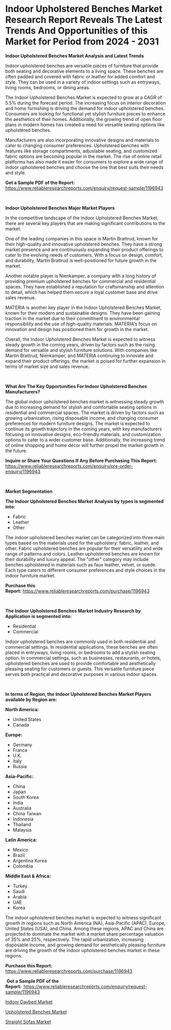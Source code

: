 <p><h1>Indoor Upholstered Benches Market Research Report Reveals The Latest Trends And Opportunities of this Market for Period from 2024 - 2031</h1></p><p><strong>Indoor Upholstered Benches Market Analysis and Latest Trends</strong></p>
<p><p>Indoor upholstered benches are versatile pieces of furniture that provide both seating and decorative elements to a living space. These benches are often padded and covered with fabric or leather for added comfort and style. They can be used in a variety of indoor settings such as entryways, living rooms, bedrooms, or dining areas.</p><p>The Indoor Upholstered Benches Market is expected to grow at a CAGR of 5.5% during the forecast period. The increasing focus on interior decoration and home furnishing is driving the demand for indoor upholstered benches. Consumers are looking for functional yet stylish furniture pieces to enhance the aesthetics of their homes. Additionally, the growing trend of open floor plans in modern homes has created a need for versatile seating options like upholstered benches.</p><p>Manufacturers are also incorporating innovative designs and materials to cater to changing consumer preferences. Upholstered benches with features like storage compartments, adjustable seating, and customized fabric options are becoming popular in the market. The rise of online retail platforms has also made it easier for consumers to explore a wide range of indoor upholstered benches and choose the one that best suits their needs and style.</p></p>
<p><strong>Get a Sample PDF of the Report:&nbsp;</strong> <a href="https://www.reliableresearchreports.com/enquiry/request-sample/1196943">https://www.reliableresearchreports.com/enquiry/request-sample/1196943</a></p>
<p>&nbsp;</p>
<p><strong>Indoor Upholstered Benches Major Market Players</strong></p>
<p><p>In the competitive landscape of the Indoor Upholstered Benches Market, there are several key players that are making significant contributions to the market. </p><p>One of the leading companies in this space is Martin Brattrud, known for their high-quality and innovative upholstered benches. They have a strong market presence and are continuously expanding their product offerings to cater to the evolving needs of customers. With a focus on design, comfort, and durability, Martin Brattrud is well-positioned for future growth in the market.</p><p>Another notable player is Nienkamper, a company with a long history of providing premium upholstered benches for commercial and residential spaces. They have established a reputation for craftsmanship and attention to detail, which has helped them secure a loyal customer base and drive sales revenue.</p><p>MATERIA is another key player in the Indoor Upholstered Benches Market, known for their modern and sustainable designs. They have been gaining traction in the market due to their commitment to environmental responsibility and the use of high-quality materials. MATERIA's focus on innovation and design has positioned them for growth in the market.</p><p>Overall, the Indoor Upholstered Benches Market is expected to witness steady growth in the coming years, driven by factors such as the rising demand for versatile and stylish furniture solutions. With companies like Martin Brattrud, Nienkamper, and MATERIA continuing to innovate and expand their product offerings, the market is poised for further expansion in terms of market size and sales revenue.</p></p>
<p>&nbsp;</p>
<p><strong>What Are The Key Opportunities For Indoor Upholstered Benches Manufacturers?</strong></p>
<p><p>The global indoor upholstered benches market is witnessing steady growth due to increasing demand for stylish and comfortable seating options in residential and commercial spaces. The market is driven by factors such as growing urbanization, rising disposable income, and changing consumer preferences for modern furniture designs. The market is expected to continue its growth trajectory in the coming years, with key manufacturers focusing on innovative designs, eco-friendly materials, and customization options to cater to a wider customer base. Additionally, the increasing trend of online shopping and home décor will further propel the market growth in the future.</p></p>
<p><strong>Inquire or Share Your Questions If Any Before Purchasing This Report:</strong> <a href="https://www.reliableresearchreports.com/enquiry/pre-order-enquiry/1196943">https://www.reliableresearchreports.com/enquiry/pre-order-enquiry/1196943</a></p>
<p>&nbsp;</p>
<p><strong>Market Segmentation</strong></p>
<p><strong>The Indoor Upholstered Benches Market Analysis by types is segmented into:</strong></p>
<p><ul><li>Fabric</li><li>Leather</li><li>Other</li></ul></p>
<p><p>The indoor upholstered benches market can be categorized into three main types based on the materials used for the upholstery: fabric, leather, and other. Fabric upholstered benches are popular for their versatility and wide range of patterns and colors. Leather upholstered benches are known for their durability and luxury appeal. The "other" category may include benches upholstered in materials such as faux leather, velvet, or suede. Each type caters to different consumer preferences and style choices in the indoor furniture market.</p></p>
<p><strong>Purchase this Report:&nbsp;</strong><a href="https://www.reliableresearchreports.com/purchase/1196943">https://www.reliableresearchreports.com/purchase/1196943</a></p>
<p>&nbsp;</p>
<p><strong>The Indoor Upholstered Benches Market Industry Research by Application is segmented into:</strong></p>
<p><ul><li>Residential</li><li>Commercial</li></ul></p>
<p><p>Indoor upholstered benches are commonly used in both residential and commercial settings. In residential applications, these benches are often placed in entryways, living rooms, or bedrooms to add a stylish seating option. In commercial settings, such as businesses, restaurants, or hotels, upholstered benches are used to provide comfortable and aesthetically pleasing seating for customers or guests. This versatile furniture piece serves both practical and decorative purposes in various indoor spaces.</p></p>
<p>&nbsp;</p>
<p><strong>In terms of Region, the Indoor Upholstered Benches Market Players available by Region are:</strong></p>
<p>
    <p> <strong> North America: </strong>
        <ul>
            <li>United States</li>
            <li>Canada</li>
        </ul>
        </p> 
    <p> <strong> Europe: </strong>
        <ul>
            <li>Germany</li>
            <li>France</li>
            <li>U.K.</li>
            <li>Italy</li>
            <li>Russia</li>
        </ul>
        </p> 
    <p> <strong> Asia-Pacific: </strong>
        <ul>
            <li>China</li>
            <li>Japan</li>
            <li>South Korea</li>
            <li>India</li>
            <li>Australia</li>
            <li>China Taiwan</li>
            <li>Indonesia</li>
            <li>Thailand</li>
            <li>Malaysia</li>
        </ul>
        </p> 
    <p> <strong> Latin America: </strong>
        <ul>
            <li>Mexico</li>
            <li>Brazil</li>
            <li>Argentina Korea</li>
            <li>Colombia</li>
        </ul>
        </p> 
    <p> <strong> Middle East & Africa: </strong>
        <ul>
            <li>Turkey</li>
            <li>Saudi</li>
            <li>Arabia</li>
            <li>UAE</li>
            <li>Korea</li>
        </ul>
    </p>
    </p>
<p><p>The indoor upholstered benches market is expected to witness significant growth in regions such as North America (NA), Asia-Pacific (APAC), Europe, United States (USA), and China. Among these regions, APAC and China are projected to dominate the market with a market share percentage valuation of 35% and 25%, respectively. The rapid urbanization, increasing disposable income, and growing demand for aesthetically pleasing furniture are driving the growth of the indoor upholstered benches market in these regions.</p></p>
<p><strong>Purchase this Report: </strong><a href="https://www.reliableresearchreports.com/purchase/1196943">https://www.reliableresearchreports.com/purchase/1196943</a></p>
<p>&nbsp;<strong>Get a Sample PDF of the Report:&nbsp;&nbsp;</strong><a href="https://www.reliableresearchreports.com/enquiry/request-sample/1196943">https://www.reliableresearchreports.com/enquiry/request-sample/1196943</a></p>
<p><strong></strong></p>
<p><p><a href="https://github.com/lubmix/Market-Research-Report-List-1/blob/main/indoor-daybed-market.md">Indoor Daybed Market</a></p><p><a href="https://github.com/Hazelklievgspy6vdcsmu106w/Market-Research-Report-List-1/blob/main/upholstered-benches-market.md">Upholstered Benches Market</a></p><p><a href="https://github.com/joannagoyvaerts/Market-Research-Report-List-1/blob/main/straight-sofas-market.md">Straight Sofas Market</a></p></p>